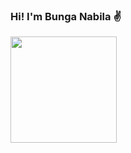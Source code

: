 ### Hi! I'm Bunga Nabila ✌️
<div>
  <img src="(https://i.gifer.com/YAgE.gif)" width="170" height="170">
</div>
